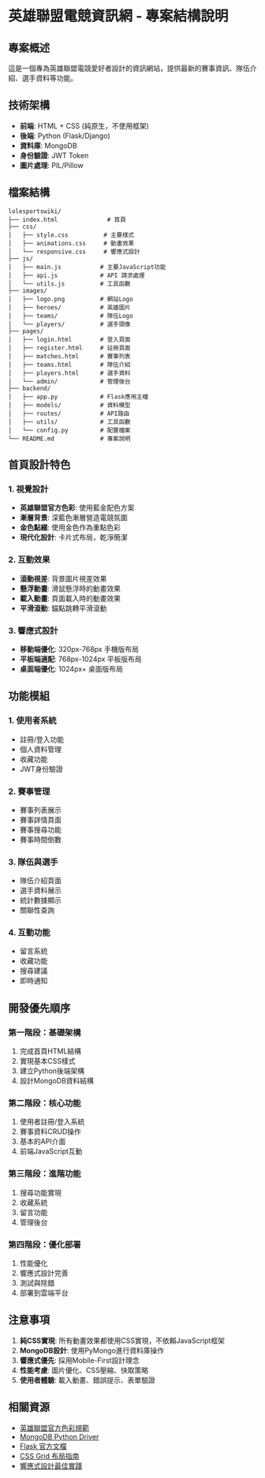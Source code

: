 # 英雄聯盟電競資訊網 - 專案結構說明

## 專案概述
這是一個專為英雄聯盟電競愛好者設計的資訊網站，提供最新的賽事資訊、隊伍介紹、選手資料等功能。

## 技術架構
- **前端**: HTML + CSS (純原生，不使用框架)
- **後端**: Python (Flask/Django)
- **資料庫**: MongoDB
- **身份驗證**: JWT Token
- **圖片處理**: PIL/Pillow

## 檔案結構
```
lolesportswiki/
├── index.html              # 首頁
├── css/
│   ├── style.css          # 主要樣式
│   ├── animations.css     # 動畫效果
│   └── responsive.css     # 響應式設計
├── js/
│   ├── main.js           # 主要JavaScript功能
│   ├── api.js            # API 請求處理
│   └── utils.js          # 工具函數
├── images/
│   ├── logo.png          # 網站Logo
│   ├── heroes/           # 英雄圖片
│   ├── teams/            # 隊伍Logo
│   └── players/          # 選手頭像
├── pages/
│   ├── login.html        # 登入頁面
│   ├── register.html     # 註冊頁面
│   ├── matches.html      # 賽事列表
│   ├── teams.html        # 隊伍介紹
│   ├── players.html      # 選手資料
│   └── admin/            # 管理後台
├── backend/
│   ├── app.py            # Flask應用主檔
│   ├── models/           # 資料模型
│   ├── routes/           # API路由
│   ├── utils/            # 工具函數
│   └── config.py         # 配置檔案
└── README.md             # 專案說明
```

## 首頁設計特色

### 1. 視覺設計
- **英雄聯盟官方色彩**: 使用藍金配色方案
- **漸層背景**: 深藍色漸層營造電競氛圍
- **金色點綴**: 使用金色作為重點色彩
- **現代化設計**: 卡片式布局，乾淨簡潔

### 2. 互動效果
- **滾動視差**: 背景圖片視差效果
- **懸浮動畫**: 滑鼠懸浮時的動畫效果
- **載入動畫**: 頁面載入時的動畫效果
- **平滑滾動**: 錨點跳轉平滑滾動

### 3. 響應式設計
- **移動端優化**: 320px-768px 手機版布局
- **平板端適配**: 768px-1024px 平板版布局
- **桌面端優化**: 1024px+ 桌面版布局

## 功能模組

### 1. 使用者系統
- 註冊/登入功能
- 個人資料管理
- 收藏功能
- JWT身份驗證

### 2. 賽事管理
- 賽事列表展示
- 賽事詳情頁面
- 賽事搜尋功能
- 賽事時間倒數

### 3. 隊伍與選手
- 隊伍介紹頁面
- 選手資料展示
- 統計數據顯示
- 關聯性查詢

### 4. 互動功能
- 留言系統
- 收藏功能
- 搜尋建議
- 即時通知

## 開發優先順序

### 第一階段：基礎架構
1. 完成首頁HTML結構
2. 實現基本CSS樣式
3. 建立Python後端架構
4. 設計MongoDB資料結構

### 第二階段：核心功能
1. 使用者註冊/登入系統
2. 賽事資料CRUD操作
3. 基本的API介面
4. 前端JavaScript互動

### 第三階段：進階功能
1. 搜尋功能實現
2. 收藏系統
3. 留言功能
4. 管理後台

### 第四階段：優化部署
1. 性能優化
2. 響應式設計完善
3. 測試與除錯
4. 部署到雲端平台

## 注意事項

1. **純CSS實現**: 所有動畫效果都使用CSS實現，不依賴JavaScript框架
2. **MongoDB設計**: 使用PyMongo進行資料庫操作
3. **響應式優先**: 採用Mobile-First設計理念
4. **性能考慮**: 圖片優化、CSS壓縮、快取策略
5. **使用者體驗**: 載入動畫、錯誤提示、表單驗證

## 相關資源

- [英雄聯盟官方色彩規範](https://brand.riotgames.com/en-us/league-of-legends/color)
- [MongoDB Python Driver](https://pymongo.readthedocs.io/)
- [Flask 官方文檔](https://flask.palletsprojects.com/)
- [CSS Grid 布局指南](https://developer.mozilla.org/en-US/docs/Web/CSS/CSS_Grid_Layout)
- [響應式設計最佳實踐](https://web.dev/responsive-web-design-basics/)
